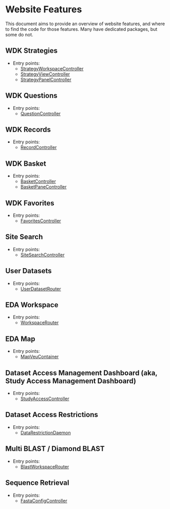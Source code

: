 # Website Features

This document aims to provide an overview of website features, and where to find
the code for those features. Many have dedicated packages, but some do not.

## WDK Strategies

- Entry points:
  - [StrategyWorkspaceController](packages/libs/wdk-client/src/Controllers/StrategyWorkspaceController.tsx)
  - [StrategyViewController](packages/libs/wdk-client/src/Controllers/StrategyViewController.tsx)
  - [StrategyPanelController](packages/libs/wdk-client/src/Controllers/StrategyPanelController.tsx)

## WDK Questions

- Entry points:
  - [QuestionController](packages/libs/wdk-client/src/Controllers/QuestionController.tsx)

## WDK Records

- Entry points:
  - [RecordController](packages/libs/wdk-client/src/Controllers/RecordController.tsx)

## WDK Basket

- Entry points:
  - [BasketController](packages/libs/wdk-client/src/Controllers/BasketController.tsx)
  - [BasketPaneController](packages/libs/wdk-client/src/Controllers/BasketPaneController.tsx)

## WDK Favorites

- Entry points:
  - [FavoritesController](packages/libs/wdk-client/src/Controllers/FavoritesController.tsx)

## Site Search

- Entry points:
  - [SiteSearchController](packages/libs/web-common/src/controllers/SiteSearchController.tsx)

## User Datasets

- Entry points:
  - [UserDatasetRouter](packages/libs/user-datasets/src/lib/Controllers/UserDatasetRouter.tsx)

## EDA Workspace

- Entry points:
  - [WorkspaceRouter](packages/libs/eda/src/lib/workspace/WorkspaceRouter.tsx)

## EDA Map

- Entry points:
  - [MapVeuContainer](packages/libs/eda/src/lib/map/MapVeuContainer.tsx)

## Dataset Access Management Dashboard (aka, Study Access Management Dashboard)

- Entry points:
  - [StudyAccessController](packages/libs/study-data-access/src/study-access/components/StudyAccessController.tsx)

## Dataset Access Restrictions

- Entry points:
  - [DataRestrictionDaemon](packages/libs/study-data-access/src/data-restriction/DataRestrictionDaemon.jsx)

## Multi BLAST / Diamond BLAST

- Entry points:
  - [BlastWorkspaceRouter](packages/libs/multi-blast/src/lib/controllers/BlastWorkspaceRouter.tsx)

## Sequence Retrieval

- Entry points:
  - [FastaConfigController](packages/sites/genomics-site/webapp/wdkCustomization/js/client/components/controllers/FastaConfigController.tsx)
